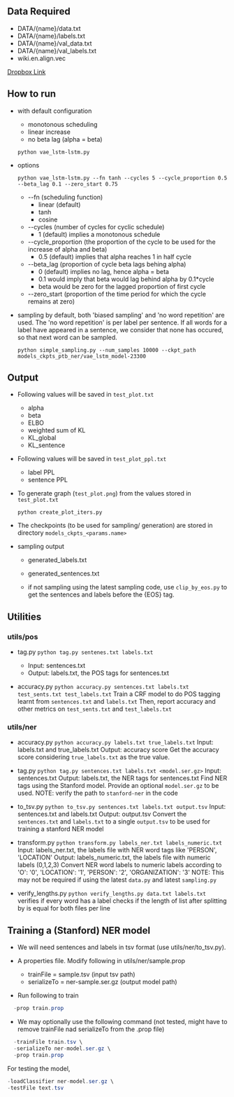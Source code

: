 ## Data Required
- DATA/{name}/data.txt
- DATA/{name}/labels.txt
- DATA/{name}/val_data.txt
- DATA/{name}/val_labels.txt
- wiki.en.align.vec

[Dropbox Link](https://www.dropbox.com/sh/5bgmlo33bpjam2f/AAA39m2wM0Tj5s1FpvokpsACa?dl=0)

## How to run

- with default configuration
  - monotonous scheduling
  - linear increase
  - no beta lag (alpha = beta)

  `python vae_lstm-lstm.py`

- options

  `python vae_lstm-lstm.py --fn tanh --cycles 5 --cycle_proportion 0.5 --beta_lag 0.1 --zero_start 0.75`
  - --fn (scheduling function)
    - linear (default)
    - tanh
    - cosine
  - --cycles (number of cycles for cyclic schedule)
    - 1 (default) implies a monotonous schedule
  - --cycle_proportion (the proportion of the cycle to be used for the increase of alpha and beta)
    - 0.5 (default) implies that alpha reaches 1 in half cycle
  - --beta_lag (proportion of cycle beta lags behing alpha)
    - 0 (default) implies no lag, hence alpha = beta
    - 0.1 would imply that beta would lag behind alpha by 0.1*cycle
    - beta would be zero for the lagged proportion of first cycle
  - --zero_start (proportion of the time period for which the cycle remains at zero)

- sampling
  by default, both 'biased sampling' and 'no word repetition' are used.
  The 'no word repetition' is per label per sentence. If all words for a label have appeared in a sentence, we consider that none has occured, so that next word can be sampled.

  `python simple_sampling.py --num_samples 10000 --ckpt_path models_ckpts_ptb_ner/vae_lstm_model-23300`

## Output
- Following values will be saved in `test_plot.txt`
  - alpha
  - beta
  - ELBO
  - weighted sum of KL
  - KL_global
  - KL_sentence

- Following values will be saved in `test_plot_ppl.txt`
  - label PPL
  - sentence PPL

- To generate graph (`test_plot.png`) from the values stored in `test_plot.txt`

  `python create_plot_iters.py`

- The checkpoints (to
 be used for sampling/ generation) are stored in directory `models_ckpts_<params.name>`

- sampling output
  - generated_labels.txt
  - generated_sentences.txt

  - if not sampling using the latest sampling code, use `clip_by_eos.py` to get the sentences and labels before the {EOS} tag.

## Utilities
### utils/pos
- tag.py
  `python tag.py sentenes.txt labels.txt`
  - Input: sentences.txt
  - Output: labels.txt, the POS tags for sentences.txt

- accuracy.py
  `python accuracy.py sentences.txt labels.txt test_sents.txt test_labels.txt`
  Train a CRF model to do POS tagging learnt from `sentences.txt` and `labels.txt`
  Then, report accuracy and other metrics on `test_sents.txt` and `test_labels.txt`

### utils/ner
- accuracy.py
  `python accuracy.py labels.txt true_labels.txt`
  Input: labels.txt and true_labels.txt
  Output: accuracy score
  Get the accuracy score considering `true_labels.txt` as the true value.

- tag.py
  `python tag.py sentences.txt labels.txt <model.ser.gz>`
  Input: sentences.txt
  Output: labels.txt, the NER tags for sentences.txt
  Find NER tags using the Stanford model.
  Provide an optional `model.ser.gz` to be used.
  NOTE: verify the path to `stanford-ner` in the code

- to_tsv.py
  `python to_tsv.py sentences.txt labels.txt output.tsv`
  Input: sentences.txt and labels.txt
  Output: output.tsv
  Convert the `sentences.txt` and `labels.txt` to a single `output.tsv` to be used for training a stanford NER model

- transform.py
  `python transform.py labels_ner.txt labels_numeric.txt`
  Input: labels_ner.txt, the labels file with NER word tags like 'PERSON', 'LOCATION'
  Output: labels_numeric.txt, the labels file with numeric labels (0,1,2,3)
  Convert NER word labels to numeric labels according to
  'O': '0', 'LOCATION': '1', 'PERSON': '2', 'ORGANIZATION': '3'
  NOTE: This may not be required if using the latest `data.py` and latest `sampling.py`

- verify_lengths.py
  `python verify_lengths.py data.txt labels.txt`
  verifies if every word has a label
  checks if the length of list after splitting by <space> is equal for both files per line

## Training a (Stanford) NER model
  - We will need sentences and labels in tsv format (use utils/ner/to_tsv.py).
  - A properties file. Modify following in utils/ner/sample.prop
    - trainFile = sample.tsv (input tsv path)
    - serializeTo = ner-sample.ser.gz (output model path)

  - Run following to train
  ```java -cp stanford-ner.jar edu.stanford.nlp.ie.crf.CRFClassifier \
    -prop train.prop
  ```

  - We may optionally use the following command
    (not tested, might have to remove trainFile nad serializeTo from the .prop file)
  ```java -cp stanford-ner.jar edu.stanford.nlp.ie.crf.CRFClassifier \
    -trainFile train.tsv \
    -serializeTo ner-model.ser.gz \
    -prop train.prop
  ```

  For testing the model,
  ```java -cp stanford-ner.jar edu.stanford.nlp.ie.crf.CRFClassifier \
  -loadClassifier ner-model.ser.gz \
  -testFile text.tsv
  ```
